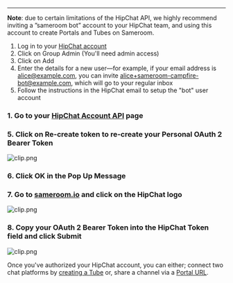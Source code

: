 ---

**Note**: due to certain limitations of the HipChat API, we highly recommend inviting a ”sameroom bot” account to your HipChat team, and using this account to create Portals and Tubes on Sameroom.


1. Log in to your <a href="https://www.hipchat.com/sign_in" target="_blank">HipChat account </a>
2. Click on Group Admin (You'll need admin access)
3. Click on Add 
4. Enter the details for a new user—for example, if your email address is alice@example.com, you can invite alice+sameroom-campfire-bot@example.com, which will go to your regular inbox
5. Follow the instructions in the HipChat email to setup the "bot" user account

### 1. Go to your <a href="https://hipchat.com/account/api" target="_blank">HipChat Account API</a> page

### 5. Click on **Re-create token** to re-create your Personal OAuth 2 Bearer Token

![clip.png](https://in.kato.im/dd9055f7d2f3bcad535ee373c06d649993c5d30f919639e6bb1b9665efa7a016/Sameroom_HipChat_Account_Settings.png)

### 6. Click OK in the Pop Up Message

### 7. Go to <a href="https://sameroom.io" target="_blank">sameroom.io</a> and click on the HipChat logo

![clip.png](https://in.kato.im/4c8bbe1a1338bc5da71ffd614e9be70a5694f208c138479c6de1a784f1d61d89/Sameroom%20HipChat.png)

### 8. Copy your OAuth 2 Bearer Token into the HipChat Token field and click **Submit**

![clip.png](https://in.kato.im/d8d4f1003421016ba7d54cd669dde49319229ba235bc766285b205fd2d44078d/Sameroom%20Sign%20In%20HipChat%20copy.png)

Once you've authorized your HipChat account, you can either; connect two chat platforms by [creating a Tube](/getting-started/en/tube/hipchat) or, share a channel via a [Portal URL](/getting-started/en/portal/hipchat).

